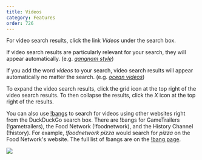 ```yaml
---
title: Videos
category: Features
order: 726
---
```


<p>
    For video search results, click the link <em>Videos</em> under the search box.
</p>

<p>
    If video search results are particularly relevant for your search, they will
    appear automatically. (e.g.
    <a href="https://duckduckgo.com/?q=gangnam+style"><em>gangnam style</em></a>)
</p>

<p>
    If you add the word <em>videos</em> to your search, video search results will
    appear automatically no matter the search. (e.g.
    <a href="https://duckduckgo.com/?q=ocean+videos"><em>ocean videos</em></a>)
</p>

<p>
    To expand the video search results, click the grid icon at the top right of
    the video search results. To then collapse the results, click the
    <em>X</em> icon at the top right of the results.
</p>

<p>
    You can also use <a href="https://duckduckgo.com/bang">!bangs</a> to search
    for videos using other websites right from the DuckDuckGo search box. There
    are !bangs for GameTrailers (!gametrailers), the Food Network (!foodnetwork),
    and the History Channel (!history). For example,
    <em>!foodnetwork pizza</em> would search for <em>pizza</em> on the Food
    Network's website. The full list of !bangs are on the
    <a href="https://duckduckgo.com/bang">!bang page</a>.
</p>

<img src="{{ site.baseurl }}/images/videos.png" />
